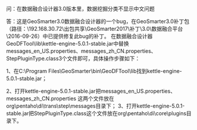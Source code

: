 问：在数据融合设计器3.0版本里，数据挖掘分类不显示中文问题

答：这是GeoSmarter3.0数据融合设计器的一个bug，在GeoSmarter3.0补丁包（路径：\\192.168.30.72\出包共享\GeoSmarter2017\补丁\3.0\数据融合平台\2016-09-26）中已提供修复此bug的补丁。
在数据融合设计器GeoDFTool\lib\kettle-engine-5.0.1-stable.jar中替换messages_en_US.properties、messages_zh_CN.properties、StepPluginType.class3个文件即可，具体操作步骤如下：

1、在C:\Program Files\GeoSmarter\bin\GeoDFTool\lib找到kettle-engine-5.0.1-stable.jar；

2、打开kettle-engine-5.0.1-stable.jar把messages_en_US.properties、messages_zh_CN.properties
这两个文件放在org\pentaho\di\trans\step\messages目录下；
3、打开kettle-engine-5.0.1-stable.jar把StepPluginType.class这个文件放在org\pentaho\di\core\plugins目录下。

